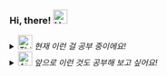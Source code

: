 ### Hi, there! <img src="https://raw.githubusercontent.com/Tarikul-Islam-Anik/Animated-Fluent-Emojis/master/Emojis/Hand%20gestures/Hand%20with%20Fingers%20Splayed%20Light%20Skin%20Tone.png" alt="Hand with Fingers Splayed Light Skin Tone" width="25" height="25" />

<i>
<details>
<summary>
  <img src="https://raw.githubusercontent.com/Tarikul-Islam-Anik/Animated-Fluent-Emojis/master/Emojis/Smilies/Thinking%20Face.png" alt="Thinking Face" width="25" height="25" /> 현재 이런 걸 공부 중이에요!
</summary>
   <br>
  
![html](https://img.shields.io/badge/HTML5-E34F26?style=flat-square&logo=html5&logoColor=white) ![css](https://img.shields.io/badge/css-1572B6?style=flat-square&logo=css3&logoColor=white) ![js](https://img.shields.io/badge/JavaScript-F7DF1E?style=flat-square&logo=JavaScript&logoColor=white) ![nodeJS](https://img.shields.io/badge/node.js-339933?style=flat-square&logo=Node.js&logoColor=white) ![ts](https://img.shields.io/badge/TypeScript-007ACC?style=flat-square&logo=typescript&logoColor=white) ![react](https://img.shields.io/badge/React-20232A?style=flat-square&logo=react&logoColor=61DAFB) ![sass](https://img.shields.io/badge/Sass-CC6699?style=flat-square&logo=sass&logoColor=white) ![styled-component](https://img.shields.io/badge/styled--components-DB7093?style=flat-square&logo=styled-components&logoColor=white) ![jest](https://img.shields.io/badge/Jest-323330?style=flat-square&logo=Jest&logoColor=white)

</details>

<details>
<summary>
  <img src="https://raw.githubusercontent.com/Tarikul-Islam-Anik/Animated-Fluent-Emojis/master/Emojis/Travel%20and%20places/Airplane.png" alt="Airplane" width="25" height="25" /> 앞으로 이런 것도 공부해 보고 싶어요!
</summary>
   <br>

![vueJS](https://img.shields.io/badge/Vue.js-35495E?style=flat-square&logo=vue.js&logoColor=4FC08D) ![nextJS](https://img.shields.io/badge/next.js-000000?style=flat-square&logo=next.js&logoColor=white) ![recoil](https://img.shields.io/badge/Recoil-61DAFB?style=flat-square&logo=recoil&logoColor=white) ![redux](https://img.shields.io/badge/Redux-593D88?style=flat-square&logo=redux&logoColor=white) 


</details>

</i>
